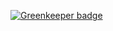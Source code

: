 

[![Greenkeeper badge](https://badges.greenkeeper.io/Justin-lu/ionic-demo.svg)](https://greenkeeper.io/)